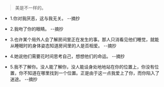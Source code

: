 >美是不一样的。

- 1.你对我厌恶，这与我无关。 --摘抄

- 2.我吻了你的眼睛。 --摘抄

- 3.也许某个局外人会了解房间里正在发生的事。那人只消看见他们睡觉，就能从睡眠时的身体姿态知道房间里的人是否相爱。 --摘抄

- 4.她说他们需要花时间思考自己，想想他们的命运。 --摘抄

- 5.我不了解你。没人能了解你，没人能设身处地地站在你的位置上，你没有位置，你不知道在哪里找到一个位置。正是由于这一点我爱上了你，而你陷入了迷途。 --摘抄
